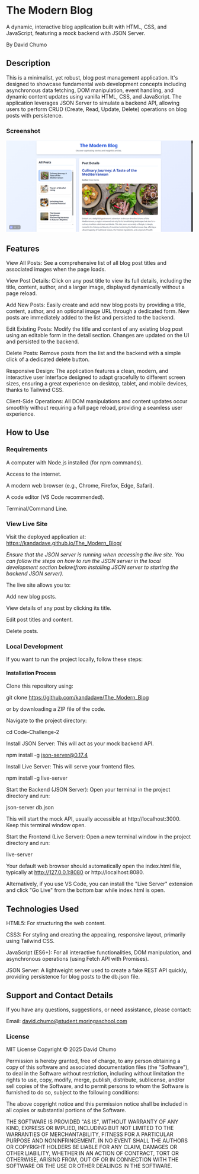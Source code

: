 # The Modern Blog
A dynamic, interactive blog application built with HTML, CSS, and JavaScript, featuring a mock backend with JSON Server.

By David Chumo

## Description
This is a minimalist, yet robust, blog post management application. It's designed to showcase fundamental web development concepts including asynchronous data fetching, DOM manipulation, event handling, and dynamic content updates using vanilla HTML, CSS, and JavaScript. The application leverages JSON Server to simulate a backend API, allowing users to perform CRUD (Create, Read, Update, Delete) operations on blog posts with persistence.

### Screenshot
![alt text](Screenshot_20250622_194804.png)

## Features
View All Posts: See a comprehensive list of all blog post titles and associated images when the page loads.

View Post Details: Click on any post title to view its full details, including the title, content, author, and a larger image, displayed dynamically without a page reload.

Add New Posts: Easily create and add new blog posts by providing a title, content, author, and an optional image URL through a dedicated form. New posts are immediately added to the list and persisted to the backend.

Edit Existing Posts: Modify the title and content of any existing blog post using an editable form in the detail section. Changes are updated on the UI and persisted to the backend.

Delete Posts: Remove posts from the list and the backend with a simple click of a dedicated delete button.

Responsive Design: The application features a clean, modern, and interactive user interface designed to adapt gracefully to different screen sizes, ensuring a great experience on desktop, tablet, and mobile devices, thanks to Tailwind CSS.

Client-Side Operations: All DOM manipulations and content updates occur smoothly without requiring a full page reload, providing a seamless user experience.

## How to Use
### Requirements
A computer with Node.js installed (for npm commands).

Access to the internet.

A modern web browser (e.g., Chrome, Firefox, Edge, Safari).

A code editor (VS Code recommended).

Terminal/Command Line.

### View Live Site
Visit the deployed application at: https://kandadave.github.io/The_Modern_Blog/

*Ensure that the JSON server is running when accessing the live site. You can follow the steps on how to run the JSON server in the local development section below(from installing JSON server to starting the backend JSON server).* 

The live site allows you to:

Add new blog posts.

View details of any post by clicking its title.

Edit post titles and content.

Delete posts.

### Local Development
If you want to run the project locally, follow these steps:

#### Installation Process

Clone this repository using:

git clone https://github.com/kandadave/The_Modern_Blog

or by downloading a ZIP file of the code.

Navigate to the project directory:

cd Code-Challenge-2

Install JSON Server: This will act as your mock backend API.

npm install -g json-server@0.17.4

Install Live Server: This will serve your frontend files.

npm install -g live-server

Start the Backend (JSON Server): Open your terminal in the project directory and run:

json-server db.json

This will start the mock API, usually accessible at http://localhost:3000. Keep this terminal window open.

Start the Frontend (Live Server): Open a new terminal window in the project directory and run:

live-server

Your default web browser should automatically open the index.html file, typically at http://127.0.0.1:8080 or http://localhost:8080.

Alternatively, if you use VS Code, you can install the "Live Server" extension and click "Go Live" from the bottom bar while index.html is open.

## Technologies Used
HTML5: For structuring the web content.

CSS3: For styling and creating the appealing, responsive layout, primarily using Tailwind CSS.

JavaScript (ES6+): For all interactive functionalities, DOM manipulation, and asynchronous operations (using Fetch API with Promises).

JSON Server: A lightweight server used to create a fake REST API quickly, providing persistence for blog posts to the db.json file.

## Support and Contact Details
If you have any questions, suggestions, or need assistance, please contact:

Email: david.chumo@student.moringaschool.com

### License
MIT License Copyright © 2025 David Chumo

Permission is hereby granted, free of charge, to any person obtaining a copy of this software and associated documentation files (the "Software"), to deal in the Software without restriction, including without limitation the rights to use, copy, modify, merge, publish, distribute, sublicense, and/or sell copies of the Software, and to permit persons to whom the Software is furnished to do so, subject to the following conditions:

The above copyright notice and this permission notice shall be included in all copies or substantial portions of the Software.

THE SOFTWARE IS PROVIDED "AS IS", WITHOUT WARRANTY OF ANY KIND, EXPRESS OR IMPLIED, INCLUDING BUT NOT LIMITED TO THE WARRANTIES OF MERCHANTABILITY, FITNESS FOR A PARTICULAR PURPOSE AND NONINFRINGEMENT. IN NO EVENT SHALL THE AUTHORS OR COPYRIGHT HOLDERS BE LIABLE FOR ANY CLAIM, DAMAGES OR OTHER LIABILITY, WHETHER IN AN ACTION OF CONTRACT, TORT OR OTHERWISE, ARISING FROM, OUT OF OR IN CONNECTION WITH THE SOFTWARE OR THE USE OR OTHER DEALINGS IN THE SOFTWARE.
